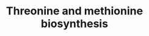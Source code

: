 ---
annotations:
- id: PW:0000439
  parent: classic metabolic pathway
  type: Pathway Ontology
  value: aspartic acid/aspartate metabolic pathway
authors:
- J.Heckman
- MaintBot
- Ddigles
- Egonw
- Mkutmon
- Eweitz
description: ''
last-edited: 2021-05-20
organisms:
- Saccharomyces cerevisiae
redirect_from:
- /index.php/Pathway:WP423
- /instance/WP423
revision: null
schema-jsonld:
- '@context': https://schema.org/
  '@id': https://wikipathways.github.io/pathways/WP423.html
  '@type': Dataset
  creator:
    '@type': Organization
    name: WikiPathways
  description: ''
  keywords:
  - ADP
  - ATP
  - Coenzyme A
  - HOM2
  - HOM3
  - HOM6
  - L-methionine
  - L-threonine
  - MET17
  - MET2
  - MET6
  - NADPH
  - THR1
  - THR4
  - acetate
  - acetyl-CoA
  - homocysteine
  - homoserine
  - phosphate
  license: CC0
  name: Threonine and methionine biosynthesis
seo: CreativeWork
title: Threonine and methionine biosynthesis
wpid: WP423
---